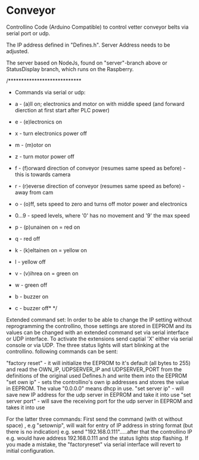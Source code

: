 # Conveyor
Controllino Code (Arduino Compatible) to control vetter conveyor belts via serial port or udp. 

The IP address defined in "Defines.h". Server Address needs to be adjusted.
 
The server based on NodeJs, found on "server"-branch above or StatusDisplay branch, which runs on the Raspberry. 

/****************************
 * Commands via serial or udp:
 
 *  a - (a)ll on; electronics and motor on with middle speed (and forward dierction at first start after PLC power)
 *  e - (e)lectronics on
 *  x - turn electronics power off
 *  m - (m)otor on
 *  z - turn motor power off
 *  f - (f)orward direction of conveyor (resumes same speed as before) - this is towards camera
 *  r - (r)everse direction of conveyor (resumes same speed as before) - away from cam
 *  o - (o)ff, sets speed to zero and turns off motor power and electronics
 *  0...9 - speed levels, where '0' has no movement and '9' the max speed
 *  p - (p)unainen on = red on
 *  q - red off
 *  k - (k)eltainen on = yellow on
 *  l - yellow off
 *  v - (v)ihrea on = green on
 *  w - green off
 *  b - buzzer on
 *  c - buzzer off*
 */
 
 Extended command set:
 In order to be able to change the IP setting without reprogramming the controllino, those settings are stored in EEPROM and its values can be changed with an extended command set via serial interface or UDP interface. 
 To activate the extensions send captial 'X' either via serial console or via UDP. The three status lights will start blinking at the controllino. 
 following commands can be sent:
 
 "factory reset" - it will initialize the EEPROM to it's default (all bytes to 255) and read the OWN_IP, UDPSERVER_IP and UDPSERVER_PORT from the definitions of the original used Defines.h and write them into the EEPROM 
 "set own ip" - sets the controllino's own ip addresses and stores the value in EEPROM. The value "0.0.0.0" means dhcp in use.
 "set server ip" - will save new IP address for the udp server in EEPROM and take it into use
 "set server port" - will save the receiving port for the udp server in EEPROM and takes it into use
 
 For the latter three commands: First send the command (with ot without space) , e.g "setownip", will wait for entry of IP address in string format (but there is no indication) e.g. send "192.168.0.111".....after that the controllino IP e.g. would have address 192.168.0.111 and the status lights stop flashing.
 If you made a  mistake, the "factoryreset" via serial interface will revert to initial configuration. 
 
 
